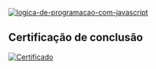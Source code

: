 [![logica-de-programacao-com-javascript](https://user-images.githubusercontent.com/37590954/130371304-b88233e0-1853-4d47-9b43-41784f5e557e.jpg)](https://serfrontend.com/cursos/logica-de-programacao-com-javascript/index.html)

## Certificação de conclusão
[![Certificado](https://darlley.github.io/images/conhecimentos/certificacao-serfrontend-logica.jpg)](https://darlley.github.io/conhecimentos.html)
